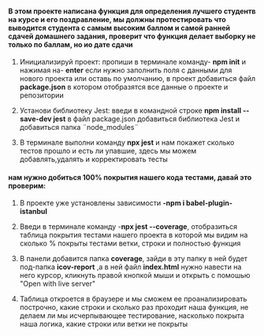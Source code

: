 #### В этом проекте написана функция для определения лучшего студентв на курсе и его поздравление, мы должны протестировать что выводится студента с самым высоким баллом и самой ранней сдачей домашнего задания, проверит что функция делает выборку не только по баллам, но ио дате сдачи


1. Инициализируй проект: пропиши в терминале команду- **npm init** и нажимая на- **enter** если нужно заполнить поля с данными для нового проекта или оставь по умолчанию, в проект добавиться файл **package.json** в котором отобразятся все данные о проекте и репозитории


2. Установи библиотеку Jest: введи в командной строке **npm install --save-dev jest** в файл package.json добавиться библиотека Jest и добавиться папка ¨node_modules¨


3. В терминале выполни команду **npx jest** и нам покажет сколько тестов прошло и есть ли упавшие, здесь мы можем добавлять,удалять и корректировать тесты

#### нам нужно добиться 100% покрытия нашего кода тестами, давай это проверим:
1. В проекте уже установлены зависимости **-npm i babel-plugin-istanbul**


2. Введи в терминале команду -**npx jest --coverage**, отобразиться таблица покрытия тестами нашего проекта в которой мы видим на сколько % покрыты тестами ветки, строки и полностью функция


3. В панели добавится папка **coverage**, зайди в эту папку  в ней будет под-папка **icov-report** ,а в ней файл **index.html** нужно навести на него курсор, кликнуть правой кнопкой мыши и открыть с помошью "Open with live server"


4. Таблица откроется в браузере и мы сможем ее проанализировать построчно, какие строки и сколько раз проходит наша функция, не делаем ли мы исчерпывающее тестирование, насколько покрыта наша логика, какие строки или ветки не покрыты
